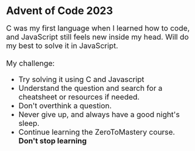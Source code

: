 # Advent of Code 2023

<div style="font-size:20px">
C was my first language when I learned how to code, and JavaScript still feels new inside my head. Will do my best to solve it in JavaScript.<br><br>
My challenge:
<ul>
    <li>Try solving it using C and Javascript</li>
    <li>Understand the question and search for a cheatsheet or resources if needed.</li>
    <li>Don't overthink a question.</li>
    <li>Never give up, and always have a good night's sleep.</li>
    <li>Continue learning the ZeroToMastery course. <strong>Don't stop learning</strong></li>
</ol>
</div>


<!-- <details>
    <summary>
        <b>Solution 1</b>
    </summary>
<br />
        <a href="">File</a>

</details>


<details>
    <summary>
        <b>Solution 2</b>
    </summary>
<br />
        <ul>
            <li>
                <br>
<p>

</p>
            </li>
            <li>
                <br>
<p>

</p>
            </li>
        </ul>
</details>



<hr>
<!-- npm install -g ts-node typescript '@types/node' -->
